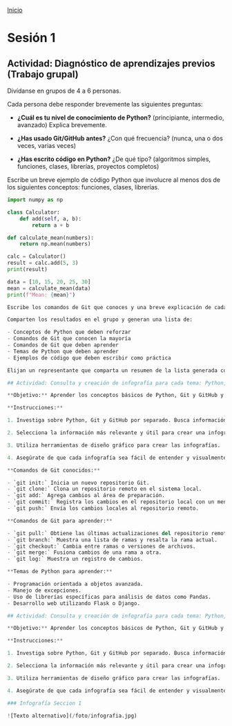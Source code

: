 <!-- No borrar o modificar -->
[Inicio](./index.md)

# Sesión 1

<!-- Su documentación aquí -->

## Actividad: Diagnóstico de aprendizajes previos (Trabajo grupal)

Divídanse en grupos de 4 a 6 personas.

Cada persona debe responder brevemente las siguientes preguntas:

- **¿Cuál es tu nivel de conocimiento de Python?** (principiante, intermedio, avanzado) Explica brevemente.

- **¿Has usado Git/GitHub antes?** ¿Con qué frecuencia? (nunca, una o dos veces, varias veces)

- **¿Has escrito código en Python?** ¿De qué tipo? (algoritmos simples, funciones, clases, librerías, proyectos completos)

Escribe un breve ejemplo de código Python que involucre al menos dos de los siguientes conceptos: funciones, clases, librerías.
```python
import numpy as np

class Calculator:
    def add(self, a, b):
        return a + b

def calculate_mean(numbers):
    return np.mean(numbers)

calc = Calculator()
result = calc.add(5, 3)
print(result)

data = [10, 15, 20, 25, 30]
mean = calculate_mean(data)
print(f"Mean: {mean}")

Escribe los comandos de Git que conoces y una breve explicación de cada uno.

Comparten los resultados en el grupo y generan una lista de:

- Conceptos de Python que deben reforzar
- Comandos de Git que conocen la mayoría
- Comandos de Git que deben aprender
- Temas de Python que deben aprender
- Ejemplos de código que deben escribir como práctica

Elijan un representante que comparta un resumen de la lista generada con el grupo completo.

## Actividad: Consulta y creación de infografía para cada tema: Python, Git y GitHub (Trabajo grupal)

**Objetivo:** Aprender los conceptos básicos de Python, Git y GitHub y crear una infografía para cada tema que explique de manera clara y visual.

**Instrucciones:**

1. Investiga sobre Python, Git y GitHub por separado. Busca información sobre qué son, para qué se utilizan y cuáles son sus principales características.

2. Selecciona la información más relevante y útil para crear una infografía para cada tema que explique de manera clara y visual los conceptos básicos de Python, Git y GitHub.

3. Utiliza herramientas de diseño gráfico para crear las infografías.

4. Asegúrate de que cada infografía sea fácil de entender y visualmente atractiva. Utiliza colores llamativos, íconos e imágenes para hacerlas más atractivas.

**Comandos de Git conocidos:**

- `git init:` Inicia un nuevo repositorio Git.
- `git clone:` Clona un repositorio remoto en el sistema local.
- `git add:` Agrega cambios al área de preparación.
- `git commit:` Registra los cambios en el repositorio local con un mensaje descriptivo.
- `git push:` Envía los cambios locales al repositorio remoto.

**Comandos de Git para aprender:**

- `git pull:` Obtiene las últimas actualizaciones del repositorio remoto y las fusiona en la rama local.
- `git branch:` Muestra una lista de ramas y resalta la rama actual.
- `git checkout:` Cambia entre ramas o versiones de archivos.
- `git merge:` Fusiona cambios de una rama a otra.
- `git log:` Muestra un registro de cambios.

**Temas de Python para aprender:**

- Programación orientada a objetos avanzada.
- Manejo de excepciones.
- Uso de librerías específicas para análisis de datos como Pandas.
- Desarrollo web utilizando Flask o Django.

## Actividad: Consulta y creación de infografía para cada tema: Python, Git y GitHub

**Objetivo:** Aprender los conceptos básicos de Python, Git y GitHub y crear una infografía para cada tema que explique de manera clara y visual.

**Instrucciones:**

1. Investiga sobre Python, Git y GitHub por separado. Busca información sobre qué son, para qué se utilizan y cuáles son sus principales características.

2. Selecciona la información más relevante y útil para crear una infografía para cada tema que explique de manera clara y visual los conceptos básicos de Python, Git y GitHub.

3. Utiliza herramientas de diseño gráfico para crear las infografías.

4. Asegúrate de que cada infografía sea fácil de entender y visualmente atractiva. Utiliza colores llamativos, íconos e imágenes para hacerlas más atractivas.

### Infografía Seccion 1

![Texto alternativo](/foto/infografia.jpg)




